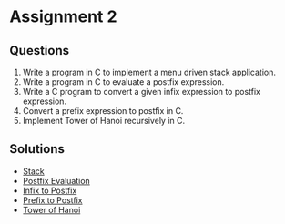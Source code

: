 # Assignment 2

## Questions

1. Write a program in C to implement a menu driven stack application.
2. Write a program in C to evaluate a postfix expression.
3. Write a C program to convert a given infix expression to postfix expression.
4. Convert a prefix expression to postfix in C.
5. Implement Tower of Hanoi recursively in C.

## Solutions

- [Stack](./stack.c)
- [Postfix Evaluation](./postfix.c)
- [Infix to Postfix](./infix2postfix.c)
- [Prefix to Postfix](./prefix2postfix.c)
- [Tower of Hanoi](./toh.c)
